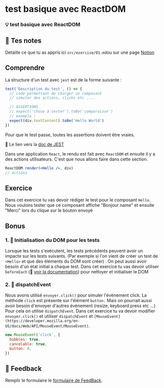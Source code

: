 # test basique avec ReactDOM

### 💡 test basique avec ReactDOM

## 📝 Tes notes

Detaille ce que tu as appris ici
`src/exercise/01.md`ou sur une page [Notion](https://go.mikecodeur.com/course-notes-template)

## Comprendre

La structure d'un test avec `jest` est de la forme suivante :

```jsx
test('Description du test', () => {
  // code permettant de charger un composant
  // simuler des actions, clicks etc ....

  // ASSERTIONS
  // expect('chose à tester').toBe('comparaison')
  // exemple :
  expect(div.textContent).toBe('Hello World')
})
```

Pour que le test passe, toutes les assertions doivent être vraies.

📑 Le lien vers la [doc de JEST](https://jestjs.io/fr/docs/expect)

Dans une application `React`, le rendu est fait avec `ReactDOM` et ensuite il y
a des actions utilisateurs. C'est que nous allons faire dans cette section.

```jsx
ReactDOM.render(<Hello />, div)
// actions
```

## Exercice

Dans cet exercice tu vas devoir rédiger le test pour le composant `Hello`. Nous
voulons tester que ce composant affiche "Bonjour name" et ensuite "Merci" lors
du clique sur le bouton envoyé

## Bonus

### 1. 🚀 Initialisation du DOM pour les tests

Lorsque les tests s'exécutent, les tests précédents peuvent avoir un impacte sur
les tests suivants. (Par exemple si l'on vient de créer un test de `<Hello>` et
que des éléments du DOM sont créer) . On peut aussi avoir besoin d'un état
initial a chaque test. Dans cet exercice tu vas devoir utiliser `beforeEach` (📑
[voir la documentation](https://jestjs.io/fr/docs/setup-teardown)) pour nettoyer
et initialiser le DOM

### 2. 🚀 dispatchEvent

Nous avons utilisé `envoyer.click()` pour simuler l'évènement click. La méthode
`click` est présente sur l'élément `button.` Mais on pourrait aussi avoir besoin
d'envoyer d'autres évènement (resize, keyboard press etc ...) Pour cela on
utilise `dispatchEvent`. Dans cet exercice tu va devoir modifier
`envoyer.click()` et utiliser `dispatchEvent` et
`[MouseEvent](https://developer.mozilla.org/en-US/docs/Web/API/MouseEvent/MouseEvent)`.

```jsx
new MouseEvent('click', {
  bubbles: true,
  cancelable: true,
  button: 0,
})
```

## 🐜 Feedback

Remplir le formulaire le
[formulaire de FeedBack](https://go.mikecodeur.com/cours-react-avis).
